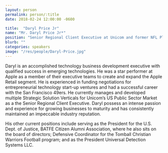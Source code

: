 ```yaml
---
layout: person
permalink: person/:title
date: 2018-02-24 12:00:00 -0600

title:  "Daryl Price Jr"
name: "Mr. Daryl Price Jr*"
position: "Senior Regional Client Executive at Unicom and former NFL Player"
blurb: ""
categories: speakers
image: "/res/people/Daryl-Price.jpg"
---
```


Daryl is an accomplished technology business development executive with qualified success in emerging technologies. He was a star performer at Apple as a member of their executive teams to create and expand the Apple Retail segment. He is experienced in funding negotiations for entrepreneurial technology start-up ventures and had a successful career with the San Francisco 49ers. He currently manages and developed multiple Strategic Solution Verticals for Unicom’s US Public Sector Market as a the Senior Regional Client Executive. Daryl possess an intense passion and experience for growing businesses to maturity and has consistently maintained an impeccable industry reputation.


His other current positions include serving as the President for the U.S. Dept. of Justice, BATFE Citizen Alumni Association, where he also sits on the board of directors; Defensive Coordinator for the Tomball Christian Warriors Football program; and as the President Universal Detection Systems LLC.
